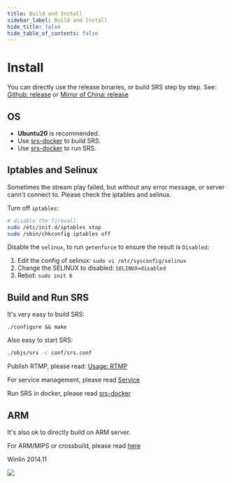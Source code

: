 ```yaml
---
title: Build and Install
sidebar_label: Build and Install
hide_title: false
hide_table_of_contents: false
---
```


# Install

You can directly use the release binaries, or build SRS step by step. See: [Github: release](http://ossrs.net/srs.release/releases/) or [Mirror of China: release](http://www.ossrs.net/srs.release/releases/)

## OS

* <strong>Ubuntu20</strong> is recommended.
* Use [srs-docker](https://github.com/ossrs/dev-docker/tree/dev) to build SRS.
* Use [srs-docker](https://github.com/ossrs/dev-docker) to run SRS.

## Iptables and Selinux

Sometimes the stream play failed, but without any error message, or server cann't connect to. Please check the iptables and selinux.

Turn off <code>iptables</code>:

```bash
# disable the firewall
sudo /etc/init.d/iptables stop
sudo /sbin/chkconfig iptables off
```

Disable the <code>selinux</code>, to run `getenforce` to ensure the result is `Disabled`:

1. Edit the config of selinux: `sudo vi /etc/sysconfig/selinux`
1. Change the SELINUX to disabled: `SELINUX=disabled`
1. Rebot: `sudo init 6`

## Build and Run SRS

It's very easy to build SRS:

```
./configure && make
```

Also easy to start SRS:

```bash
./objs/srs -c conf/srs.conf
```

Publish RTMP, please read: [Usage: RTMP](./rtmp.md)

For service management, please read [Service](./service.md)

Run SRS in docker, please read [srs-docker](https://github.com/ossrs/dev-docker#usage)

## ARM

It's also ok to directly build on ARM server.

For ARM/MIPS or crossbuild, please read [here](./arm.md)

Winlin 2014.11

![](https://ossrs.net/gif/v1/sls.gif?site=ossrs.io&path=/lts/doc/en/v6/install)


